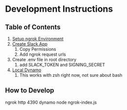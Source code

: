 # Development Instructions

## Table of Contents
1. [Setup ngrok Environment](https://api.slack.com/tutorials/tunneling-with-ngrok)
2. [Create Slack App](https://api.slack.com/apps)
    1. Copy Permissions
    2. Add ngrok request urls
4. Create .env file in root directory
    1. add SLACK_TOKEN and SIGNING_SECRET
3. [Local Dynamo](https://medium.com/@vschroeder/install-a-local-dynamodb-development-database-on-your-machine-82dc38d59503)
    1. This works with zsh right now, not sure about bash


## How to Develop

ngrok http 4390
dynamo
node ngrok-index.js
